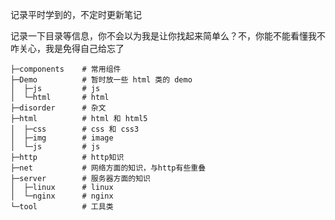 记录平时学到的，不定时更新笔记

记录一下目录等信息，你不会以为我是让你找起来简单么？不，你能不能看懂我不咋关心，我是免得自己给忘了

```
├─components    # 常用组件
├─Demo          # 暂时放一些 html 类的 demo
│  ├─js         # js
│  └─html       # html
├─disorder      # 杂文
├─html          # html 和 html5
│  ├─css        # css 和 css3
│  ├─img        # image
│  └─js         # js
├─http          # http知识
├─net           # 网络方面的知识，与http有些重叠
├─server        # 服务器方面的知识
│  ├─linux      # linux
│  └─nginx      # nginx
└─tool          # 工具类
```

